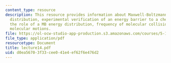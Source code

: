 ```yaml
---
content_type: resource
description: This resource provides information about Maxwell-Boltzmann (MB) energy
  distribution, experimental verification of an energy barrier to a chemical reaction  and
  the role of a MB energy distribution, frequency of molecular collisions, and internal
  molecular motions.
file: https://ol-ocw-studio-app-production.s3.amazonaws.com/courses/5-112-principles-of-chemical-science-fall-2005/d0ea56703f33cee041e4ef62f6e476d2_lecture14.pdf
file_type: application/pdf
resourcetype: Document
title: lecture14.pdf
uid: d0ea5670-3f33-cee0-41e4-ef62f6e476d2
---
```

